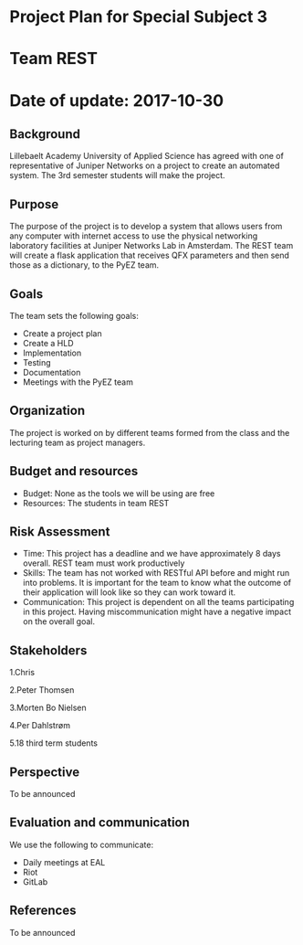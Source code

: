 # Project Plan for Special Subject 3
# Team REST
# Date of update: 2017-10-30

## Background
Lillebaelt Academy University of Applied Science has agreed with one of representative of Juniper Networks on a project to create an automated system. The 3rd semester students will make the project.
## Purpose
The purpose of the project is to develop a system that allows users from any computer with internet access to use the physical networking laboratory facilities at Juniper Networks Lab in Amsterdam. The REST team will create a flask application that receives QFX parameters and then send those as a dictionary, to the PyEZ team.
## Goals
The team sets the following goals:
* Create a project plan
* Create a HLD
* Implementation
* Testing
* Documentation
* Meetings with the PyEZ team

## Organization
The project is worked on by different teams formed from the class and the lecturing team as project managers.
## Budget and resources
* Budget: None as the tools we will be using are free
* Resources: The students in team REST

## Risk Assessment
* Time: This project has a deadline and we have approximately 8 days overall. REST team must work productively
* Skills: The team has not worked with RESTful API before and might run into problems. It is important for the team to know what the outcome of their application will look like so they can work toward it.
* Communication: This project is dependent on all the teams participating in this project. Having miscommunication might have a negative impact on the overall goal.


## Stakeholders
1.Chris

2.Peter Thomsen

3.Morten Bo Nielsen

4.Per Dahlstrøm

5.18 third term students



## Perspective
To be announced
## Evaluation and communication
We use the following to communicate:
* Daily meetings at EAL
* Riot
* GitLab

## References
To be announced

